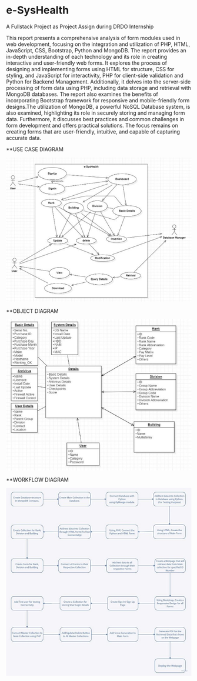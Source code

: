 # e-SysHealth
A Fullstack Project as Project Assign during DRDO Internship

This report presents a comprehensive analysis of form modules used in web development, focusing on the integration and utilization of PHP, HTML, JavaScript, CSS, Bootstrap, Python and MongoDB. The report provides an in-depth understanding of each technology and its role in creating interactive and user-friendly web forms. It explores the process of designing and implementing forms using HTML for structure, CSS for styling, and JavaScript for interactivity, PHP for client-side validation and Python for Backend Management. Additionally, it delves into the server-side processing of form data using PHP, including data storage and retrieval with MongoDB databases. The report also examines the benefits of incorporating Bootstrap framework for responsive and mobile-friendly form designs.The utilization of MongoDB, a powerful NoSQL Database system, is also examined, highlighting its role in securely storing and managing form data. Furthermore, it discusses best practices and common challenges in form development and offers practical solutions. The focus remains on creating forms that are user-friendly, intuitive, and capable of capturing accurate data.

**USE CASE DIAGRAM 

![](readme/usecase.jpeg)

**OBJECT DIAGRAM 

![](readme/object.jpeg)

**WORKFLOW DIAGRAM 

![](readme/workflow.jpeg)

